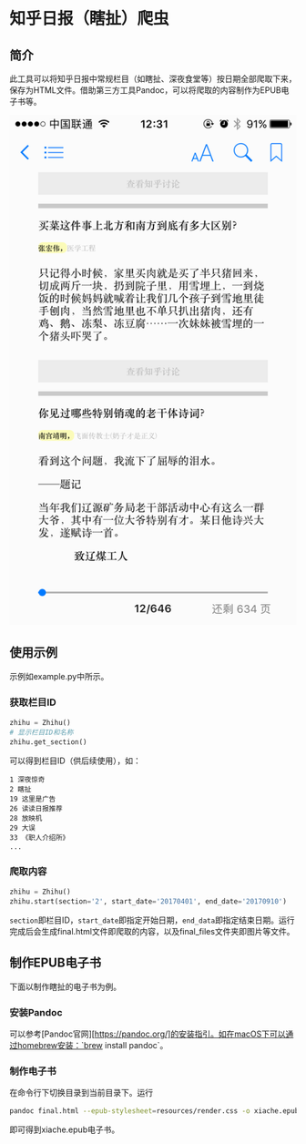 # 知乎日报（瞎扯）爬虫

## 简介

此工具可以将知乎日报中常规栏目（如瞎扯、深夜食堂等）按日期全部爬取下来，保存为HTML文件。借助第三方工具Pandoc，可以将爬取的内容制作为EPUB电子书等。

![Xiache EPUB Screenshot][xiache_epub_screenshot]

## 使用示例

示例如example.py中所示。

### 获取栏目ID

```python
zhihu = Zhihu()
# 显示栏目ID和名称
zhihu.get_section()
```

可以得到栏目ID（供后续使用），如：

```text
1 深夜惊奇
2 瞎扯
19 这里是广告 
26 读读日报推荐 
28 放映机 
29 大误 
33 《职人介绍所》
...
```

### 爬取内容

```python
zhihu = Zhihu()
zhihu.start(section='2', start_date='20170401', end_date='20170910')
```

`section`即栏目ID，`start_date`即指定开始日期，`end_data`即指定结束日期。运行完成后会生成final.html文件即爬取的内容，以及final_files文件夹即图片等文件。

## 制作EPUB电子书

下面以制作瞎扯的电子书为例。

### 安装Pandoc

可以参考[Pandoc官网][https://pandoc.org/]的安装指引。如在macOS下可以通过homebrew安装：`brew install pandoc`。

### 制作电子书

在命令行下切换目录到当前目录下。运行

```bash
pandoc final.html --epub-stylesheet=resources/render.css -o xiache.epub
```

即可得到xiache.epub电子书。

[xiache_epub_screenshot]: xiache_epub_screenshot.png
